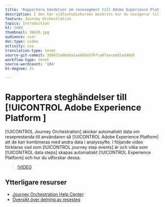 ```yaml
---
title: 'Rapportera händelser om resesegment till Adobe Experience Platform '
description: I den här självstudiekursen beskrivs hur du navigerar till rapportering för din resa, hur du anpassar datumintervall för din rapport och hur du sparar en rapportmall för framtida bruk.
feature: Journey Orchestration
topics: Introduction
kt: 5488
thumbnail: 36636.jpg
audience: user
doc-type: video
activity: use
translation-type: tm+mt
source-git-commit: 3d8621e0bdda1aa6b9a576fca07aacebd1ad46d5
workflow-type: tm+mt
source-wordcount: '104'
ht-degree: 1%

---
```



# Rapportera steghändelser till [!UICONTROL Adobe Experience Platform ]

[!UICONTROL Journey Orchestration] skickar automatiskt data om reseprestanda till användaren så [!UICONTROL Adobe Experience Platform] att de kan kombineras med andra data i analyssyfte.
I följande video förklaras vad som [!UICONTROL journey step events] är och vilka som [!UICONTROL data steps] skapas automatiskt [!UICONTROL Experience Platform] och hur du utforskar dessa.

>[!VIDEO](https://video.tv.adobe.com/v/36636?quality=12)

## Ytterligare resurser

* [Journey Orchestration Help Center](https://docs.adobe.com/content/help/en/journeys/using/journey-orchestration-home.html):
* [Översikt över delning av resesteg](https://docs.adobe.com/content/help/en/journeys/using/building-journeys/sharing-journey-steps/sharing-overview.html)
